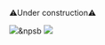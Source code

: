 ⚠Under construction⚠



<img src="https://img.shields.io/badge/Python-3766AB?style=flat-square&logo=Python&logoColor=white"/>&npsb <img src="https://img.shields.io/badge/Html5-E34F26?style=flat-square&logo=Html5&logoColor=white"/>

<!--
**myeongcode/myeongcode** is a ✨ _special_ ✨ repository because its `README.md` (this file) appears on your GitHub profile.

Here are some ideas to get you started:

배지 및 로고 생성코드 form
<img src="https://img.shields.io/badge/<LABEL>-<MESSAGE>-<COLOR>">

- 🔭 I’m currently working on ...
- 🌱 I’m currently learning ...
- 👯 I’m looking to collaborate on ...
- 🤔 I’m looking for help with ...
- 💬 Ask me about ...
- 📫 How to reach me: ...
- 😄 Pronouns: ...
- ⚡ Fun fact: ...
-->
